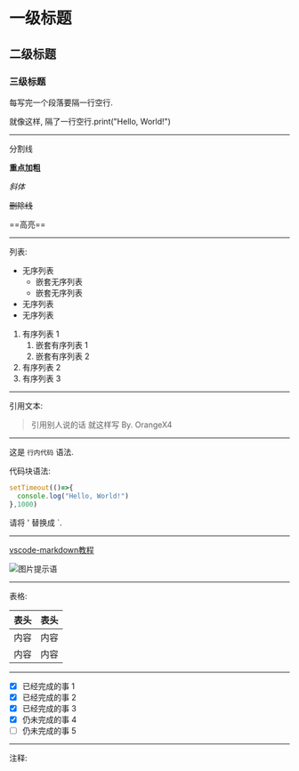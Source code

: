 # 一级标题

## 二级标题

### 三级标题

每写完一个段落要隔一行空行.

就像这样, 隔了一行空行.print("Hello, World!")

---

分割线

**重点加粗**

*斜体*

~~删除线~~

==高亮==

---

列表:

* 无序列表
  * 嵌套无序列表
  * 嵌套无序列表
* 无序列表
* 无序列表

1. 有序列表 1
   1. 嵌套有序列表 1
   2. 嵌套有序列表 2
2. 有序列表 2
3. 有序列表 3

---

引用文本:

> 引用别人说的话
> 就这样写
> By. OrangeX4

---

这是 `行内代码` 语法.

代码块语法:

``` javascript
setTimeout(()=>{
  console.log("Hello, World!")
},1000)
```

请将 ' 替换成 `.

---

[vscode-markdown教程](https://orangex4.cool/post/notes-in-markdown/)

![图片提示语](图片地址)

---

表格:

| 表头 | 表头 |
| ---- | ---- |
| 内容 | 内容 |
| 内容 | 内容 |

---

- [x] 已经完成的事 1
- [x] 已经完成的事 2
- [x] 已经完成的事 3
- [x] 仍未完成的事 4
- [ ] 仍未完成的事 5

---

注释:

<!-- 你看不见我 -->